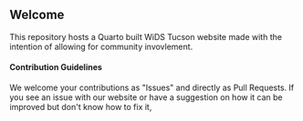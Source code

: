 ## Welcome

This repository hosts a Quarto built WiDS Tucson website made with the intention of allowing for community invovlement. 

#### Contribution Guidelines

We welcome your contributions as "Issues" and directly as Pull Requests. 
If you see an issue with our website or have a suggestion on how it can be improved but don't know how to fix it, 
